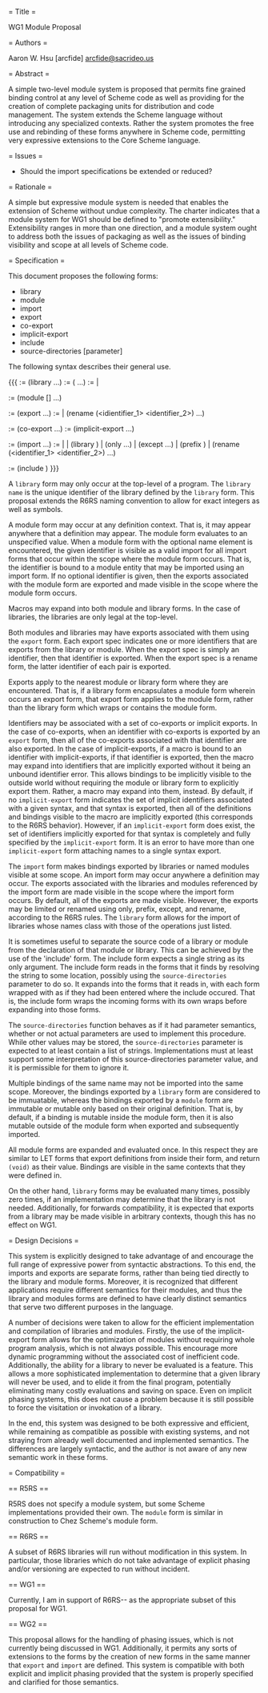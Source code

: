 = Title =

WG1 Module Proposal

= Authors = 

Aaron W. Hsu [arcfide] <arcfide@sacrideo.us>

= Abstract = 

A simple two-level module system is proposed that permits fine grained
binding control at any level of Scheme code as well as providing
for the creation of complete packaging units for distribution and code
management. The system extends the Scheme language without introducing
any specialized contexts. Rather the system promotes the free use and
rebinding of these forms anywhere in Scheme code, permitting very
expressive extensions to the Core Scheme language. 

= Issues = 

 * Should the import specifications be extended or reduced?

= Rationale = 

A simple but expressive module system is needed that enables the
extension of Scheme without undue complexity. The charter indicates
that a module system for WG1 should be defined to "promote
extensibility." Extensibility ranges in more than one direction, and a
module system ought to address both the issues of packaging as well as
the issues of binding visibility and scope at all levels of Scheme
code. 

= Specification =

This document proposes the following forms: 

  * library
  * module 
  * import 
  * export 
  * co-export
  * implicit-export 
  * include
  * source-directories [parameter]

The following syntax describes their general use.

{{{
<library> := (library <library name> <export> <import> <expression> ...)
<library name> := (<library name element> <library name element> ...)
<library name element> := <symbol> | <exact integer>

<module> := (module [<identifier>] <expression> <expression> ...)

<export> := (export <export-spec> ...)
<export-spec> := <identifier> 
               | (rename (<idientifier_1> <identifier_2>) ...)

<co-export> := (co-export <identifier> <identifier> ...)
<implicit-export> := (implicit-export <identifier> <identifier> ...)

<import> := (import <import-spec> ...)
<import-spec> := <identifier>
               | <library name>
               | (library <library name>)
               | (only <import-spec> <identifier> ...)
               | (except <import-spec> <identifier> ...)
               | (prefix <import-spec> <identifier>)
               | (rename <import-spec>
                         (<identifier_1> <identifier_2>) ...)

<include> := (include <string>)
}}}

A `library` form may only occur at the top-level of a program. The
`library name` is the unique identifier of the library defined by the
`library` form. This proposal extends the R6RS naming convention to
allow for exact integers as well as symbols.

A module form may occur at any definition context. That is, it may
appear anywhere that a definition may appear. The module form 
evaluates to an unspecified value. When a module form with the optional
name element is encountered, the given identifier is visible as a
valid import for all import forms that occur within the scope where
the module form occurs. That is, the identifier is bound to a module
entity that may be imported using an import form. If no optional
identifier is given, then the exports associated with the module form
are exported and made visible in the scope where the module form
occurs. 

Macros may expand into both module and library forms. In the case of
libraries, the libraries are only legal at the top-level. 

Both modules and libraries may have exports associated with them using
the `export` form. Each export spec indicates one or more identifiers
that are exports from the library or module. When the export spec is
simply an identifier, then that identifier is exported. When the
export spec is a rename form, the latter identifier of each pair is
exported. 

Exports apply to the nearest module or library form where they are
encountered. That is, if a library form encapsulates a module form
wherein occurs an export form, that export form applies to the module
form, rather than the library form which wraps or contains the module
form. 

Identifiers may be associated with a set of co-exports or implicit
exports. In the case of co-exports, when an identifier with co-exports
is exported by an `export` form, then all of the co-exports associated
with that identifier are also exported. In the case of
implicit-exports, if a macro is bound to an identifier with
implicit-exports, if that identifier is exported, then the macro may
expand into identifiers that are implicitly exported without it being
an unbound identifier error. This allows bindings to be implicitly
visible to the outside world without requiring the module or library
form to explicitly export them. Rather, a macro may expand into them,
instead. By default, if no `implicit-export` form indicates the set of
implicit identifiers associated with a given syntax, and that syntax is
exported, then all of the definitions and bindings visible to the macro
are implicitly exported (this corresponds to the R6RS behavior).
However, if an `implicit-export` form does exist, the set of identifiers
implicitly exported for that syntax is completely and fully specified by
the `implicit-export` form. It is an error to have more than one
`implicit-export` form attaching names to a single syntax export.

The `import` form makes bindings exported by libraries or named
modules visible at some scope. An import form may occur anywhere a
definition may occur. The exports associated with the libraries and
modules referenced by the import form are made visible in the scope
where the import form occurs. By default, all of the exports are made
visible. However, the exports may be limited or renamed using only,
prefix, except, and rename, according to the R6RS rules. The `library`
form allows for the import of libraries whose names class with those
of the operations just listed. 

It is sometimes useful to separate the source code of a library or
module from the declaration of that module or library. This can be
achieved by the use of the 'include' form. The include form expects a
single string as its only argument. The include form reads in the
forms that it finds by resolving the string to some location, possibly
using the `source-directories` parameter to do so. It expands into the
forms that it reads in, with each form wrapped with as if they had
been entered where the include occured. That is, the include form
wraps the incoming forms with its own wraps before expanding into
those forms. 

The `source-directories` function behaves as if it had parameter
semantics, whether or not actual parameters are used to implement this
procedure. While other values may be stored, the `source-directories`
parameter is expected to at least contain a list of strings.
Implementations must at least support some interpretation of this
source-directories parameter value, and it is permissible for them to
ignore it. 

Multiple bindings of the same name may not be imported into the same 
scope. Moreover, the bindings exported by a `library` form are
considered to be immuatable, whereas the bindings exported by a
`module` form are immutable or mutable only based on their original
definition. That is, by default, if a binding is mutable inside the
module form, then it is also mutable outside of the module form when
exported and subsequently imported. 

All module forms are expanded and evaluated once. In this respect they
are similar to LET forms that export definitions from inside their
form, and return `(void)` as their value. Bindings are visible in the
same contexts that they were defined in. 

On the other hand, `library` forms may be evaluated many times,
possibly zero times, if an implementation may determine that the
library is not needed. Additionally, for forwards compatibility, it is
expected that exports from a library may be made visible in arbitrary
contexts, though this has no effect on WG1. 

= Design Decisions =

This system is explicitly designed to take advantage of and encourage
the full range of expressive power from syntactic abstractions. To
this end, the imports and exports are separate forms, rather than
being tied directly to the library and module forms. Moreover, it is
recognized that different applications require different semantics for
their modules, and thus the library and modules forms are defined to
have clearly distinct semantics that serve two different purposes in
the language. 

A number of decisions were taken to allow for the efficient
implementation and compilation of libraries and modules. Firstly, the
use of the implicit-export form allows for the optimization of modules
without requiring whole program analysis, which is not always possible.
This encourage more dynamic programming without the associated cost of
inefficient code. Additionally, the ability for a library to never be
evaluated is a feature. This allows a more sophisticated
implementation to determine that a given library will never be used,
and to elide it from the final program, potentially eliminating many
costly evaluations and saving on space. Even on implicit phasing
systems, this does not cause a problem because it is still possible
to force the visitation or invokation of a library. 

In the end, this system was designed to be both expressive and
efficient, while remaining as compatible as possible with existing
systems, and not straying from already well documented and implemented
semantics. The differences are largely syntactic, and the author is
not aware of any new semantic work in these forms. 

= Compatibility = 

== R5RS == 

R5RS does not specify a module system, but some Scheme implementations
provided their own. The `module` form is similar in construction to
Chez Scheme's module form.

== R6RS == 

A subset of R6RS libraries will run without modification in this
system. In particular, those libraries which do not take advantage of
explicit phasing and/or versioning are expected to run without
incident. 

== WG1 ==

Currently, I am in support of R6RS-- as the appropriate subset of this proposal for
WG1.

== WG2 ==

This proposal allows for the handling of phasing issues, which is not
currently being discussed in WG1. Additionally, it permits any sorts
of extensions to the forms by the creation of new forms in the same
manner that `export` and `import` are defined. This system is
compatible with both explicit and implicit phasing provided that the
system is properly specified and clarified for those semantics. 
 
